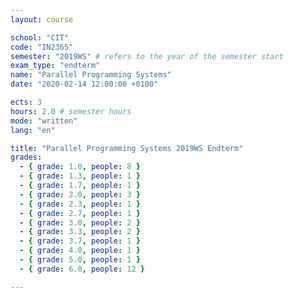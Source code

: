 ```yaml
---
layout: course

school: "CIT"
code: "IN2365"
semester: "2019WS" # refers to the year of the semester start
exam_type: "endterm"
name: "Parallel Programming Systems"
date: "2020-02-14 12:00:00 +0100"

ects: 3
hours: 2.0 # semester hours
mode: "written"
lang: "en"

title: "Parallel Programming Systems 2019WS Endterm"
grades:
  - { grade: 1.0, people: 8 }
  - { grade: 1.3, people: 1 }
  - { grade: 1.7, people: 1 }
  - { grade: 2.0, people: 3 }
  - { grade: 2.3, people: 1 }
  - { grade: 2.7, people: 1 }
  - { grade: 3.0, people: 2 }
  - { grade: 3.3, people: 2 }
  - { grade: 3.7, people: 1 }
  - { grade: 4.0, people: 1 }
  - { grade: 5.0, people: 1 }
  - { grade: 6.0, people: 12 }

---
```



